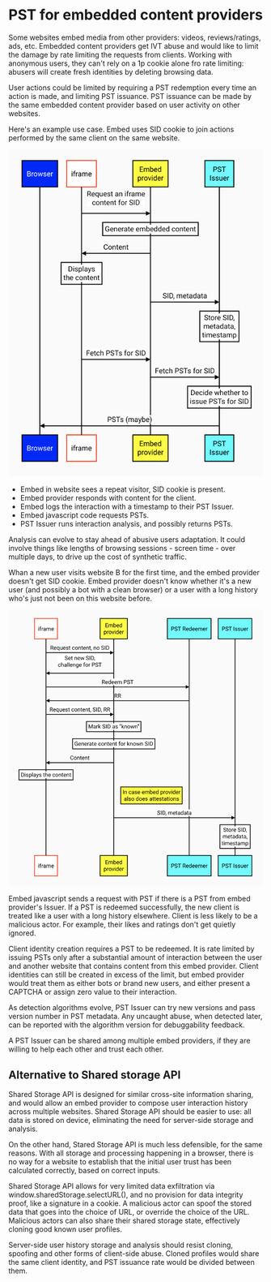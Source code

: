 # PST for embedded content providers

Some websites embed media from other providers: videos, reviews/ratings, ads, etc.
Embedded content providers get IVT abuse and would like to limit the damage by rate
limiting the requests from clients. Working with anonymous users, they can't rely
on a 1p cookie alone fro rate limiting: abusers will create fresh identities by
deleting browsing data.

User actions could be limited by requiring a PST redemption every time an action
is made, and limiting PST issuance. PST issuance can be made by the same embedded
content provider based on user activity on other websites.

Here's an example use case. Embed uses SID cookie to join actions performed by
the same client on the same website.

![PST Issuance](https://raw.githubusercontent.com/SergeyKaG/trust-token-api/main/assets/iframe-PST-issuance.png)

- Embed in website sees a repeat visitor, SID cookie is present.
- Embed provider responds with content for the client.
- Embed logs the interaction with a timestamp to their PST Issuer.
- Embed javascript code requests PSTs.
- PST Issuer runs interaction analysis, and possibly returns PSTs.

Analysis can evolve to stay ahead of abusive users adaptation. It could involve
things like lengths of browsing sessions - screen time - over multiple days,
to drive up the cost of synthetic traffic.

Whan a new user visits website B for the first time, and the embed provider doesn't
get SID cookie. Embed provider doesn't know whether it's a new user (and possibly
a bot with a clean browser) or a user with a long history who's just not been on
this website before.

![PST Redemption](https://raw.githubusercontent.com/SergeyKaG/trust-token-api/main/assets/iframe-PST-redemption.png)

Embed javascript sends a request with PST if there is a PST from embed provider's Issuer.
If a PST is redeemed successfully, the new client is treated like a user with
a long history elsewhere. Client is less likely to be a malicious actor. For example,
their likes and ratings don't get quietly ignored.

Client identity creation requires a PST to be redeemed. It is rate limited by issuing PSTs
only after a substantial amount of interaction between the user and another website that
contains content from this embed provider. Client identities can still be created in
excess of the limit, but embed provider would treat them as either bots or brand new users,
and either present a CAPTCHA or assign zero value to their interaction.

As detection algorithms evolve, PST Issuer can try new versions and pass version number
in PST metadata. Any uncaught abuse, when detected later, can be reported with
the algorithm version for debuggability feedback.

A PST Issuer can be shared among multiple embed providers, if they are willing to help
each other and trust each other.

## Alternative to Shared storage API

Shared Storage API is designed for similar cross-site information sharing, and would allow an
embed provider to compose user interaction history across multiple websites.
Shared Storage API should be easier to use: all data is stored on device, eliminating the need
for server-side storage and analysis.

On the other hand, Stared Storage API is much less defensible, for the same reasons.
With all storage and processing happening in a browser, there is no way for a website to
establish that the initial user trust has been calculated correctly, based on correct inputs.

Shared Storage API allows for very limited data exfiltration via window.sharedStorage.selectURL(),
and no provision for data integrity proof, like a signature in a cookie. A malicious actor can
spoof the stored data that goes into the choice of URL, or override the choice of the URL.
Malicious actors can also share their shared storage state, effectively cloning good known
user profiles.

Server-side user history storage and analysis should resist cloning, spoofing and other forms
of client-side abuse. Cloned profiles would share the same client identity, and PST issuance
rate would be divided between them.
